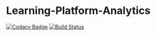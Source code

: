# Learning-Platform-Analytics

[![Codacy Badge](https://api.codacy.com/project/badge/Grade/a3f7797b085c4e1d8aa823c7461d0d1c)](https://www.codacy.com/app/project-sunbird/sunbird-analytics?utm_source=github.com&amp;utm_medium=referral&amp;utm_content=project-sunbird/sunbird-analytics&amp;utm_campaign=Badge_Grade) [![Build Status](https://travis-ci.org/project-sunbird/sunbird-analytics.svg?branch=master)](https://travis-ci.org/project-sunbird/sunbird-analytics)
